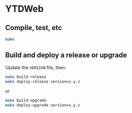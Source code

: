# YTDWeb

## Compile, test, etc

```bash
make
```

## Build and deploy a release or upgrade

Update the `VERSION` file, then:

```bash
make build-release
make deploy-release version=x.y.z
```

or

```bash
make build-upgrade
make deploy-upgrade version=x.y.z
```
